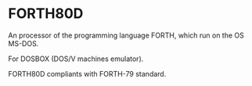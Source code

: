 # FORTH80D

An processor of the programming language FORTH, which run on the OS MS-DOS.

For DOSBOX (DOS/V machines emulator).

FORTH80D compliants with FORTH-79 standard.